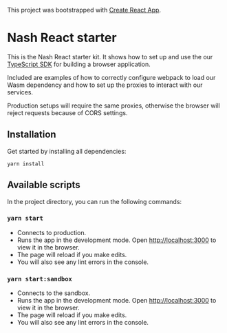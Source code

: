 This project was bootstrapped with [Create React App](https://github.com/facebook/create-react-app).

# Nash React starter

This is the Nash React starter kit. It shows how to set up and use the our [TypeScript SDK](https://github.com/nash-io/api-client-typescript) for building a browser application.

Included are examples of how to correctly configure webpack to load our Wasm dependency and how to set up the proxies to interact with our services.

Production setups will require the same proxies, otherwise the browser will reject requests because of CORS settings.

## Installation

Get started by installing all dependencies:
```
yarn install
```

## Available scripts

In the project directory, you can run the following commands:

### `yarn start`
* Connects to production.
* Runs the app in the development mode. Open [http://localhost:3000](http://localhost:3000) to view it in the browser.
* The page will reload if you make edits.
* You will also see any lint errors in the console.

### `yarn start:sandbox`
* Connects to the sandbox.
* Runs the app in the development mode. Open [http://localhost:3000](http://localhost:3000) to view it in the browser.
* The page will reload if you make edits.
* You will also see any lint errors in the console.
